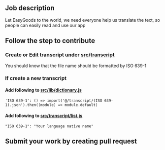 ## Job description

Let EasyGoods to the world, we need everyone help us translate the text, so people can easily read and use our app

## Follow the step to contribute

### Create or Edit transcript under [src/transcript](https://github.com/0205miss/EasyGoods/blob/main/src/transcript)

You should know that the file name should be formatted by ISO 639-1

### If create a new transcript

####  Add following to [src/lib/dictionary.js](https://github.com/0205miss/EasyGoods/blob/main/src/lib/dictionary.js)

```
'ISO 639-1': () => import('@/transcript/(ISO 639-1).json').then((module) => module.default)
```

####  Add following to [src/transcript/list.js](https://github.com/0205miss/EasyGoods/blob/main/src/transcript/list.js)

```
"ISO 639-1": "Your language native name"
```

## Submit your work by creating pull request